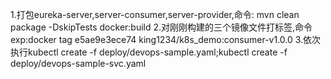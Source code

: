1.打包eureka-server,server-consumer,server-provider,命令: mvn clean package -DskipTests docker:build
2.对刚刚构建的三个镜像文件打标签,命令exp:docker tag e5ae9e3ece74 king1234/k8s_demo:consumer-v1.0.0
3.依次执行kubectl create -f deploy/devops-sample.yaml;kubectl create -f deploy/devops-sample-svc.yaml
